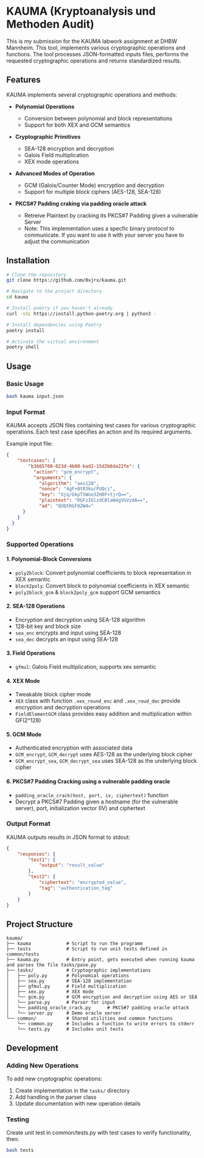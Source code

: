 # KAUMA (Kryptoanalysis und Methoden Audit)

This is my submission for the KAUMA labwork assignment at DHBW Mannheim. This tool, implements various cryptographic operations and functions.
The tool processes JSON-formatted inputs files, performs the requested cryptographic operations and returns standardized results. 

## Features

KAUMA implements several cryptographic operations and methods:

- **Polynomial Operations**
  - Conversion between polynomial and block representations
  - Support for both XEX and GCM semantics

- **Cryptographic Primitives**
  - SEA-128 encryption and decryption
  - Galois Field multiplication
  - XEX mode operations

- **Advanced Modes of Operation**
  - GCM (Galois/Counter Mode) encryption and decryption
  - Support for multiple block ciphers (AES-128, SEA-128)

- **PKCS#7 Padding craking via padding oracle attack**
  - Retreive Plaintext by cracking its PKCS#7 Padding given a vulnerable Server
  - Note: This implementation uses a specfic binary protocol to communicate. If you want to use it with your
  server you have to adjust the communication

## Installation

```bash
# Clone the repository
git clone https://github.com/0xjrx/kauma.git

# Navigate to the project directory
cd kauma

# Install poetry if you haven't already
curl -sSL https://install.python-poetry.org | python3 -

# Install dependencies using Poetry
poetry install

# Activate the virtual environment
poetry shell

```

## Usage

### Basic Usage

```bash
bash kauma input.json
```

### Input Format

KAUMA accepts JSON files containing test cases for various cryptographic operations. Each test case specifies an action and its required arguments.

Example input file:
```json
{
    "testcases": {
        "b3665760-023d-4b08-bad2-15d2b6da22fe": {
          "action": "gcm_encrypt",
          "arguments": {
            "algorithm": "aes128",
            "nonce": "4gF+BtR3ku/PUQci",
            "key": "Xjq/GkpTSWoe3ZH0F+tjrQ==",
            "plaintext": "RGFzIGlzdCBlaW4gVGVzdA==",
            "ad": "QUQtRGF0ZW4="
      }
    }    
  }
}

```

### Supported Operations

#### 1. Polynomial-Block Conversions
- `poly2block`: Convert polynomial coefficients to block representation in XEX semantic
- `block2poly`: Convert block to polynomial coefficients in XEX semantic
- `poly2block_gcm` & `block2poly_gcm` support GCM semantics

#### 2. SEA-128 Operations
- Encryption and decryption using SEA-128 algorithm
- 128-bit key and block size
- `sea_enc` encrypts and input using SEA-128
- `sea_dec` decrypts an input using SEA-128

#### 3. Field Operations
- `gfmul`: Galois Field multiplication, supports xex semantic

#### 4. XEX Mode
- Tweakable block cipher mode
- `XEX` class with function `.xex_round_enc` and `.xex_roud_dec` provide encryption and decryption operations
- `FieldElementGCM` class provides easy addition and multiplication within GF(2^128)

#### 5. GCM Mode
- Authenticated encryption with associated data
- `GCM_encrypt`, `GCM_decrypt` uses AES-128 as the underlying block cipher
- `GCM_encrypt_sea`, `GCM_decrypt_sea` uses SEA-128 as the underlying block cipher

#### 6. PKCS#7 Padding Cracking using a vulnerable padding oracle
- `padding_oracle_crack(host, port, iv, ciphertext)` function
- Decrypt a PKCS#7 Padding given a hostname (for the vulnerable server), port, initialization vector (IV) and ciphertext

### Output Format

KAUMA outputs results in JSON format to stdout:

```json
{
    "responses": {
        "test1": {
            "output": "result_value"
        },
        "test2": {
            "ciphertext": "encrypted_value",
            "tag": "authentication_tag"
        }
    }
}
```


## Project Structure

```
kauma/
├── kauma             # Script to run the programm 
├── tests             # Script to run unit tests defined in common/tests
├── kauma.py          # Entry point, gets executed when running kauma and parses the file tasks/pase.py
├── tasks/            # Cryptographic implementations
│   ├── poly.py       # Polynomial operations
│   ├── sea.py        # SEA-128 implementation
│   ├── gfmul.py      # Field multiplication
│   ├── xex.py        # XEX mode
│   └── gcm.py        # GCM encryption and decryption using AES or SEA
│   └── parse.py      # Parser for input
│   └── padding_oracle_crack.py      # PKCS#7 padding oracle attack
│   └── server.py     # Demo oracle server
└── common/           # Shared utilities and common functions
    └── common.py     # Includes a function to write errors to stderr
    └── tests.py      # Includes unit tests
```

## Development

### Adding New Operations

To add new cryptographic operations:

1. Create implementation in the `tasks/` directory
2. Add handling in the parser class
3. Update documentation with new operation details

### Testing

Create unit test in common/tests.py with test cases to verify functionality, then:

```bash
bash tests
```

